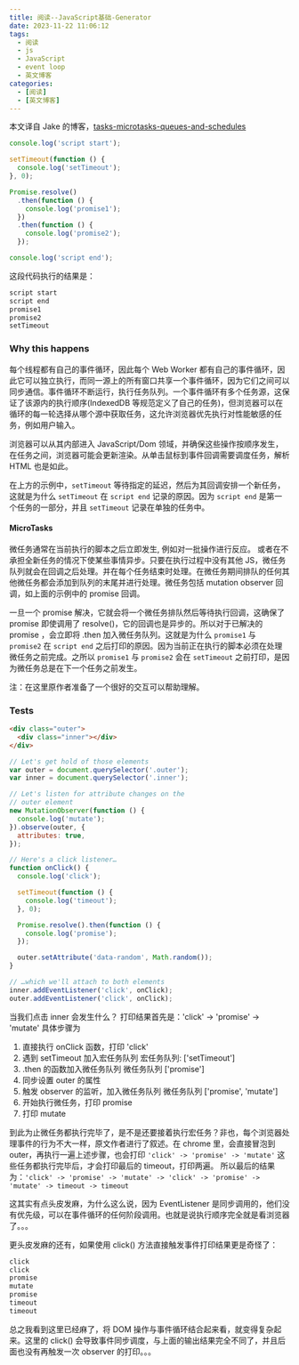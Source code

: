```yaml
---
title: 阅读--JavaScript基础-Generator
date: 2023-11-22 11:06:12
tags:
  - 阅读
  - js
  - JavaScript
  - event loop
  - 英文博客
categories:
  - [阅读]
  - [英文博客]
---
```


本文译自 Jake 的博客，[tasks-microtasks-queues-and-schedules](https://jakearchibald.com/2015/tasks-microtasks-queues-and-schedules/?utm_source=html5weekly)

```js
console.log('script start');

setTimeout(function () {
  console.log('setTimeout');
}, 0);

Promise.resolve()
  .then(function () {
    console.log('promise1');
  })
  .then(function () {
    console.log('promise2');
  });

console.log('script end');
```
这段代码执行的结果是：
```js
script start
script end
promise1
promise2
setTimeout
```

### Why this happens
每个线程都有自己的事件循环，因此每个 Web Worker 都有自己的事件循环，因此它可以独立执行，而同一源上的所有窗口共享一个事件循环，因为它们之间可以同步通信。事件循环不断运行，执行任务队列。一个事件循环有多个任务源，这保证了该源内的执行顺序(IndexedDB 等规范定义了自己的任务)，但浏览器可以在循环的每一轮选择从哪个源中获取任务，这允许浏览器优先执行对性能敏感的任务，例如用户输入。

浏览器可以从其内部进入 JavaScript/Dom 领域，并确保这些操作按顺序发生，在任务之间，浏览器可能会更新渲染。从单击鼠标到事件回调需要调度任务，解析 HTML 也是如此。


在上方的示例中，`setTimeout` 等待指定的延迟，然后为其回调安排一个新任务，这就是为什么 `setTimeout` 在 `script end` 记录的原因。因为 `script end` 是第一个任务的一部分，并且 `setTimeout` 记录在单独的任务中。


#### MicroTasks
微任务通常在当前执行的脚本之后立即发生, 例如对一批操作进行反应。
或者在不承担全新任务的情况下使某些事情异步。只要在执行过程中没有其他 JS，微任务队列就会在回调之后处理。并在每个任务结束时处理。在微任务期间排队的任何其他微任务都会添加到队列的末尾并进行处理。微任务包括 mutation observer 回调，如上面的示例中的 promise 回调。


一旦一个 promise 解决，它就会将一个微任务排队然后等待执行回调，这确保了 promise 即使调用了 resolve()，它的回调也是异步的。所以对于已解决的 promise ，会立即将 .then 加入微任务队列。这就是为什么 `promise1` 与 `promise2` 在 `script end` 之后打印的原因。因为当前正在执行的脚本必须在处理微任务之前完成。之所以 `promise1` 与 `promise2` 会在 `setTimeout` 之前打印，是因为微任务总是在下一个任务之前发生。

注：在这里原作者准备了一个很好的交互可以帮助理解。


### Tests
```html
<div class="outer">
  <div class="inner"></div>
</div>
```

```js
// Let's get hold of those elements
var outer = document.querySelector('.outer');
var inner = document.querySelector('.inner');

// Let's listen for attribute changes on the
// outer element
new MutationObserver(function () {
  console.log('mutate');
}).observe(outer, {
  attributes: true,
});

// Here's a click listener…
function onClick() {
  console.log('click');

  setTimeout(function () {
    console.log('timeout');
  }, 0);

  Promise.resolve().then(function () {
    console.log('promise');
  });

  outer.setAttribute('data-random', Math.random());
}

// …which we'll attach to both elements
inner.addEventListener('click', onClick);
outer.addEventListener('click', onClick);

```
当我们点击 inner 会发生什么？
打印结果首先是：'click' -> 'promise' -> 'mutate'
具体步骤为
1. 直接执行 onClick 函数，打印 'click'
2. 遇到 setTimeout 加入宏任务队列  宏任务队列: ['setTimeout']
3. .then 的函数加入微任务队列  微任务队列 ['promise']
4. 同步设置 outer 的属性
5. 触发 observer 的监听，加入微任务队列  微任务队列 ['promise', 'mutate']
6. 开始执行微任务，打印 promise
7. 打印 mutate

到此为止微任务都执行完毕了，是不是还要接着执行宏任务？非也，每个浏览器处理事件的行为不大一样，原文作者进行了叙述。在 chrome 里，会直接冒泡到 outer，再执行一遍上述步骤，也会打印 `'click' -> 'promise' -> 'mutate'` 这些任务都执行完毕后，才会打印最后的 timeout，打印两遍。
所以最后的结果为：`'click' -> 'promise' -> 'mutate' -> 'click' -> 'promise' -> 'mutate' -> timeout -> timeout`

这其实有点头皮发麻，为什么这么说，因为 EventListener 是同步调用的，他们没有优先级，可以在事件循环的任何阶段调用。也就是说执行顺序完全就是看浏览器了。。。


更头皮发麻的还有，如果使用 click() 方法直接触发事件打印结果更是奇怪了：
```js
click
click
promise
mutate
promise
timeout
timeout
```

总之我看到这里已经麻了，将 DOM 操作与事件循环结合起来看，就变得复杂起来。这里的 click() 会导致事件同步调度，与上面的输出结果完全不同了，并且后面也没有再触发一次 observer 的打印。。。